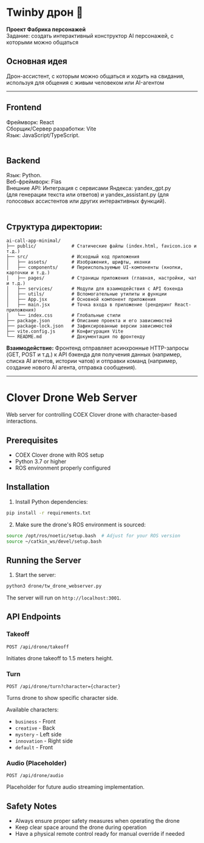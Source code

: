 # Twinby дрон 🚁

**Проект Фабрика персонажей**<br>
Задание: создать интерактивный конструктор AI персонажей, с которыми можно общаться

## Основная идея
Дрон-ассистент, с которым можно общаться и ходить на свидания, используя для общения с живым человеком или AI-агентом 

---

## **Frontend** <br>
Фреймворк: React <br>
Сборщик/Сервер разработки: Vite<br>
Язык: JavaScript/TypeScript.<br><br>


## **Backend**<br>
Язык: Python.<br>
Веб-фреймворк: Flas<br>
Внешние API: Интеграция с сервисами Яндекса: yandex_gpt.py<br>
(для генерации текста или ответов) и yandex_assistant.py (для голосовых ассистентов или других интерактивных функций).<br><br>

## **Структура директории:**

```
ai-call-app-minimal/
├── public/             # Статические файлы (index.html, favicon.ico и т.д.)
├── src/                # Исходный код приложения
│   ├── assets/         # Изображения, шрифты, иконки
│   ├── components/     # Переиспользуемые UI-компоненты (кнопки, карточки и т.д.)
│   ├── pages/          # Страницы приложения (главная, настройки, чат и т.д.)
│   ├── services/       # Модули для взаимодействия с API бэкенда
│   ├── utils/          # Вспомогательные утилиты и функции
│   ├── App.jsx         # Основной компонент приложения
│   ├── main.jsx        # Точка входа в приложение (рендеринг React-приложения)
│   └── index.css       # Глобальные стили
├── package.json        # Описание проекта и его зависимостей
├── package-lock.json   # Зафиксированные версии зависимостей
├── vite.config.js      # Конфигурация Vite
└── README.md           # Документация по фронтенду
```

**Взаимодействие:** Фронтенд отправляет асинхронные HTTP-запросы (GET, POST и т.д.) к API бэкенда для получения данных (например, списка AI агентов, истории чатов) и отправки команд (например, создание нового AI агента, отправка сообщения).

---
# Clover Drone Web Server

Web server for controlling COEX Clover drone with character-based interactions.

## Prerequisites

- COEX Clover drone with ROS setup
- Python 3.7 or higher
- ROS environment properly configured

## Installation

1. Install Python dependencies:
```bash
pip install -r requirements.txt
```

2. Make sure the drone's ROS environment is sourced:
```bash
source /opt/ros/noetic/setup.bash  # Adjust for your ROS version
source ~/catkin_ws/devel/setup.bash
```

## Running the Server

1. Start the server:
```bash
python3 drone/tw_drone_webserver.py
```

The server will run on `http://localhost:3001`.

## API Endpoints

### Takeoff
```http
POST /api/drone/takeoff
```
Initiates drone takeoff to 1.5 meters height.

### Turn
```http
POST /api/drone/turn?character={character}
```
Turns drone to show specific character side.

Available characters:
- `business` - Front
- `creative` - Back
- `mystery` - Left side
- `innovation` - Right side
- `default` - Front

### Audio (Placeholder)
```http
POST /api/drone/audio
```
Placeholder for future audio streaming implementation.

## Safety Notes

- Always ensure proper safety measures when operating the drone
- Keep clear space around the drone during operation
- Have a physical remote control ready for manual override if needed